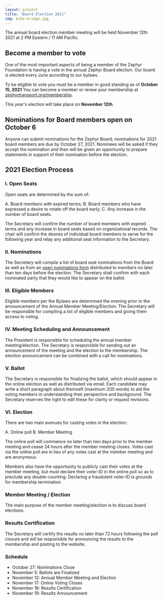 ```yaml
---
layout: project
title: "Board Election 2021"
img: bike-bridge.jpg
---
```


The annual board election member meeting will be held November 12th 2021 at 2 PM Eastern / 11 AM Pacific.

## Become a member to vote

One of the most important aspects of being a member of the Zephyr Foundation
is having a vote in the annual Zephyr Board election. Our board is elected every June according to our bylaws.

To be eligible to vote you must be a member in good standing as of **October 15, 2021** You can become a member or renew your membership at <a href="/membership/">zephyrtransport.org/membership</a>.

This year's election will take place on **November 12th**.

## Nominations for Board members open on October 6

Anyone can submit nominations for the Zephyr Board; nominations for 2021 board members are
due by October 27, 2021. Nominees will be asked if they accept the nomination
and then will be given an opportunity to prepare statements in support
of their nomination before the election.

## 2021 Election Process

### I. Open Seats

Open seats are determined by the sum of:

A. Board members with expired terms;
B. Board members who have expressed a desire to rotate off the board early;
C. Any increase in the number of board seats.

The Secretary will confirm the number of board members with expired terms and any increase in board seats based on organizational records. The chair will confirm the desires of individual board members to serve for the following year and relay any additional seat information to the Secretary.

### II. Nominations

The Secretary will compile a list of board seat nominations from the Board as well as from an [open nominations form](https://forms.gle/7gCSFqPaaAbLm5aWA) distributed to members no later than ten days before the election. The Secretary shall confirm with each nominated party that they would like to appear on the ballot.

### III. Eligible Members

Eligible members per the Bylaws are determined the evening prior to the announcement of the Annual Member Meeting/Election. The Secretary will be responsible for compiling a list of eligible members and giving them access to voting.

### IV. Meeting Scheduling and Announcement

The President is responsible for scheduling the annual member meeting/election. The Secretary is responsible for sending out an announcement of the meeting and the election to the membership. The election announcement can be combined with a call for nominations.

### V. Ballot

The Secretary is responsible for finalizing the ballot, which should appear in the online election as well as distributed via email. Each candidate may write a short paragraph about themself (maximum 200 words) to aid the voting members in understanding their perspective and background. The Secretary reserves the right to edit these for clarity or request revisions.

### VI. Election

There are two main avenues for casting votes in the election:

A. Online poll
B. Member Meeting

The online poll will commence no later than two days prior to the member meeting and cease 24 hours after the member meeting closes. Votes cast via the online poll are in lieu of any votes cast at the member meeting and are anonymous.

Members also have the opportunity to publicly cast their votes at the member meeting, but must declare their voter-ID in the online poll so as to preclude any double-counting. Declaring a fraudulent voter-ID is grounds for membership termination.

### Member Meeting / Election

The main purpose of the member meeting/election is to discuss board elections.

### Results Certification

The Secretary will certify the results no later than 72 hours following the poll closure and will be responsible for announcing the results to the membership and posting to the website.

### Schedule

- October 27: Nominations Close
- November 5: Ballots are Finalized
- November 12: Annual Member Meeting and Election
- November 17: Online Voting Closes
- November 18: Results Certification
- November 19: Results Announcement
